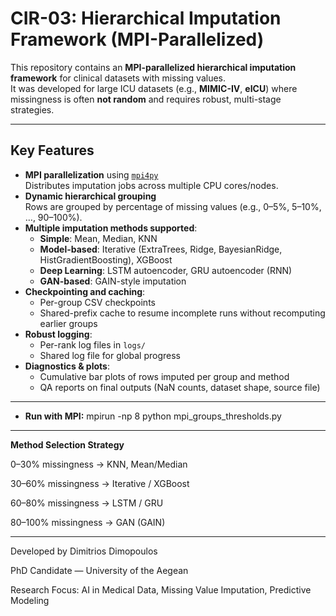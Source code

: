 # CIR-03: Hierarchical Imputation Framework (MPI-Parallelized)

This repository contains an **MPI-parallelized hierarchical imputation framework** for clinical datasets with missing values.  
It was developed for large ICU datasets (e.g., **MIMIC-IV**, **eICU**) where missingness is often **not random** and requires robust, multi-stage strategies.

---

## Key Features

- **MPI parallelization** using [`mpi4py`](https://mpi4py.readthedocs.io/)  
  Distributes imputation jobs across multiple CPU cores/nodes.
- **Dynamic hierarchical grouping**  
  Rows are grouped by percentage of missing values (e.g., 0–5%, 5–10%, …, 90–100%).
- **Multiple imputation methods supported**:
  - **Simple**: Mean, Median, KNN
  - **Model-based**: Iterative (ExtraTrees, Ridge, BayesianRidge, HistGradientBoosting), XGBoost
  - **Deep Learning**: LSTM autoencoder, GRU autoencoder (RNN)
  - **GAN-based**: GAIN-style imputation
- **Checkpointing and caching**:
  - Per-group CSV checkpoints
  - Shared-prefix cache to resume incomplete runs without recomputing earlier groups
- **Robust logging**:
  - Per-rank log files in `logs/`
  - Shared log file for global progress
- **Diagnostics & plots**:
  - Cumulative bar plots of rows imputed per group and method
  - QA reports on final outputs (NaN counts, dataset shape, source file)

---


- **Run with MPI:** mpirun -np 8 python mpi_groups_thresholds.py


---

**Method Selection Strategy**

0–30% missingness → KNN, Mean/Median

30–60% missingness → Iterative / XGBoost

60–80% missingness → LSTM / GRU

80–100% missingness → GAN (GAIN)


---


Developed by Dimitrios Dimopoulos

PhD Candidate — University of the Aegean

Research Focus: AI in Medical Data, Missing Value Imputation, Predictive Modeling
